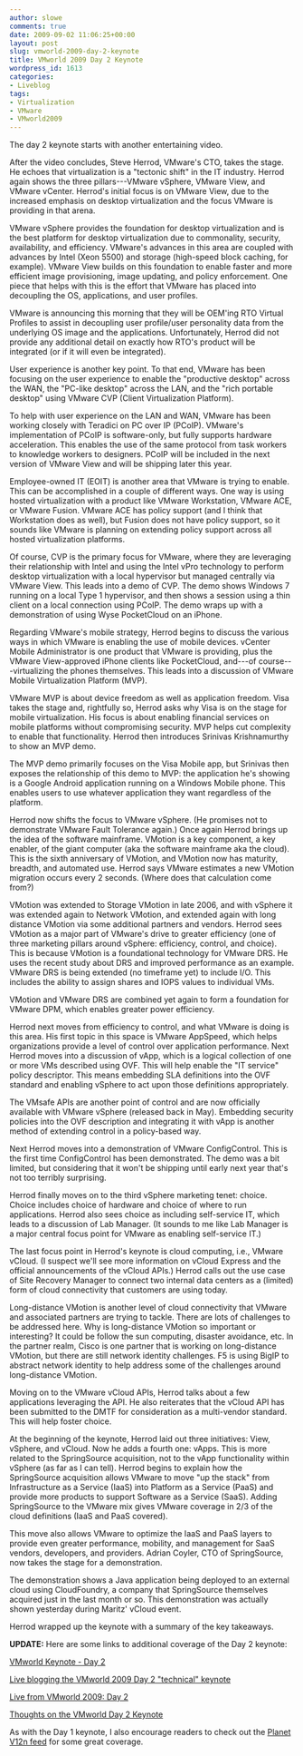 ```yaml
---
author: slowe
comments: true
date: 2009-09-02 11:06:25+00:00
layout: post
slug: vmworld-2009-day-2-keynote
title: VMworld 2009 Day 2 Keynote
wordpress_id: 1613
categories:
- Liveblog
tags:
- Virtualization
- VMware
- VMworld2009
---
```


The day 2 keynote starts with another entertaining video.

After the video concludes, Steve Herrod, VMware's CTO, takes the stage. He echoes that virtualization is a "tectonic shift" in the IT industry. Herrod again shows the three pillars---VMware vSphere, VMware View, and VMware vCenter. Herrod's initial focus is on VMware View, due to the increased emphasis on desktop virtualization and the focus VMware is providing in that arena.

VMware vSphere provides the foundation for desktop virtualization and is the best platform for desktop virtualization due to commonality, security, availability, and efficiency. VMware's advances in this area are coupled with advances by Intel (Xeon 5500) and storage (high-speed block caching, for example). VMware View builds on this foundation to enable faster and more efficient image provisioning, image updating, and policy enforcement. One piece that helps with this is the effort that VMware has placed into decoupling the OS, applications, and user profiles.

VMware is announcing this morning that they will be OEM'ing RTO Virtual Profiles to assist in decoupling user profile/user personality data from the underlying OS image and the applications. Unfortunately, Herrod did not provide any additional detail on exactly how RTO's product will be integrated (or if it will even be integrated).

User experience is another key point. To that end, VMware has been focusing on the user experience to enable the "productive desktop" across the WAN, the "PC-like desktop" across the LAN, and the "rich portable desktop" using VMware CVP (Client Virtualization Platform).

To help with user experience on the LAN and WAN, VMware has been working closely with Teradici on PC over IP (PCoIP). VMware's implementation of PCoIP is software-only, but fully supports hardware acceleration. This enables the use of the same protocol from task workers to knowledge workers to designers. PCoIP will be included in the next version of VMware View and will be shipping later this year.

Employee-owned IT (EOIT) is another area that VMware is trying to enable. This can be accomplished in a couple of different ways. One way is using hosted virtualization with a product like VMware Workstation, VMware ACE, or VMware Fusion. VMware ACE has policy support (and I think that Workstation does as well), but Fusion does not have policy support, so it sounds like VMware is planning on extending policy support across all hosted virtualization platforms.

Of course, CVP is the primary focus for VMware, where they are leveraging their relationship with Intel and using the Intel vPro technology to perform desktop virtualization with a local hypervisor but managed centrally via VMware View. This leads into a demo of CVP. The demo shows Windows 7 running on a local Type 1 hypervisor, and then shows a session using a thin client on a local connection using PCoIP. The demo wraps up with a demonstration of using Wyse PocketCloud on an iPhone.

Regarding VMware's mobile strategy, Herrod begins to discuss the various ways in which VMware is enabling the use of mobile devices. vCenter Mobile Administrator is one product that VMware is providing, plus the VMware View-approved iPhone clients like PocketCloud, and---of course---virtualizing the phones themselves. This leads into a discussion of VMware Mobile Virtualization Platform (MVP).

VMware MVP is about device freedom as well as application freedom. Visa takes the stage and, rightfully so, Herrod asks why Visa is on the stage for mobile virtualization. His focus is about enabling financial services on mobile platforms without compromising security. MVP helps cut complexity to enable that functionality. Herrod then introduces Srinivas Krishnamurthy to show an MVP demo.

The MVP demo primarily focuses on the Visa Mobile app, but Srinivas then exposes the relationship of this demo to MVP: the application he's showing is a Google Android application running on a Windows Mobile phone. This enables users to use whatever application they want regardless of the platform.

Herrod now shifts the focus to VMware vSphere. (He promises not to demonstrate VMware Fault Tolerance again.) Once again Herrod brings up the idea of the software mainframe. VMotion is a key component, a key enabler, of the giant computer (aka the software mainframe aka the cloud). This is the sixth anniversary of VMotion, and VMotion now has maturity, breadth, and automated use. Herrod says VMware estimates a new VMotion migration occurs every 2 seconds. (Where does that calculation come from?)

VMotion was extended to Storage VMotion in late 2006, and with vSphere it was extended again to Network VMotion, and extended again with long distance VMotion via some additional partners and vendors. Herrod sees VMotion as a major part of VMware's drive to greater efficiency (one of three marketing pillars around vSphere: efficiency, control, and choice). This is because VMotion is a foundational technology for VMware DRS. He uses the recent study about DRS and improved performance as an example. VMware DRS is being extended (no timeframe yet) to include I/O. This includes the ability to assign shares and IOPS values to individual VMs.

VMotion and VMware DRS are combined yet again to form a foundation for VMware DPM, which enables greater power efficiency.

Herrod next moves from efficiency to control, and what VMware is doing is this area. His first topic in this space is VMware AppSpeed, which helps organizations provide a level of control over application performance. Next Herrod moves into a discussion of vApp, which is a logical collection of one or more VMs described using OVF. This will help enable the "IT service" policy descriptor. This means embedding SLA definitions into the OVF standard and enabling vSphere to act upon those definitions appropriately.

The VMsafe APIs are another point of control and are now officially available with VMware vSphere (released back in May). Embedding security policies into the OVF description and integrating it with vApp is another method of extending control in a policy-based way.

Next Herrod moves into a demonstration of VMware ConfigControl. This is the first time ConfigControl has been demonstrated. The demo was a bit limited, but considering that it won't be shipping until early next year that's not too terribly surprising.

Herrod finally moves on to the third vSphere marketing tenet: choice. Choice includes choice of hardware and choice of where to run applications. Herrod also sees choice as including self-service IT, which leads to a discussion of Lab Manager. (It sounds to me like Lab Manager is a major central focus point for VMware as enabling self-service IT.)

The last focus point in Herrod's keynote is cloud computing, i.e., VMware vCloud. (I suspect we'll see more information on vCloud Express and the official announcements of the vCloud APIs.) Herrod calls out the use case of Site Recovery Manager to connect two internal data centers as a (limited) form of cloud connectivity that customers are using today.

Long-distance VMotion is another level of cloud connectivity that VMware and associated partners are trying to tackle. There are lots of challenges to be addressed here. Why is long-distance VMotion so important or interesting? It could be follow the sun computing, disaster avoidance, etc. In the partner realm, Cisco is one partner that is working on long-distance VMotion, but there are still network identity challenges. F5 is using BigIP to abstract network identity to help address some of the challenges around long-distance VMotion.

Moving on to the VMware vCloud APIs, Herrod talks about a few applications leveraging the API. He also reiterates that the vCloud API has been submitted to the DMTF for consideration as a multi-vendor standard. This will help foster choice.

At the beginning of the keynote, Herrod laid out three initiatives: View, vSphere, and vCloud. Now he adds a fourth one: vApps. This is more related to the SpringSource acquisition, not to the vApp functionality within vSphere (as far as I can tell). Herrod begins to explain how the SpringSource acquisition allows VMware to move "up the stack" from Infrastructure as a Service (IaaS) into Platform as a Service (PaaS) and provide more products to support Software as a Service (SaaS). Adding SpringSource to the VMware mix gives VMware coverage in 2/3 of the cloud definitions (IaaS and PaaS covered).

This move also allows VMware to optimize the IaaS and PaaS layers to provide even greater performance, mobility, and management for SaaS vendors, developers, and providers. Adrian Coyler, CTO of SpringSource, now takes the stage for a demonstration.

The demonstration shows a Java application being deployed to an external cloud using CloudFoundry, a company that SpringSource themselves acquired just in the last month or so. This demonstration was actually shown yesterday during Maritz' vCloud event.

Herrod wrapped up the keynote with a summary of the key takeaways.

**UPDATE:** Here are some links to additional coverage of the Day 2 keynote:

[VMworld Keynote - Day 2](http://blogs.msdn.com/virtual_pc_guy/archive/2009/09/02/vmworld-keynote-day-2.aspx)  

[Live blogging the VMworld 2009 Day 2 "technical" keynote](http://www.brianmadden.com/blogs/brianmadden/archive/2009/09/02/live-blogging-the-vmworld-2009-day-2-quot-technical-quot-keynote.aspx)  

[Live from VMworld 2009: Day 2](http://www.virtualization.info/2009/09/live-from-vmworld-2009-day-2.html)  

[Thoughts on the VMworld Day 2 Keynote](http://www.chriswolf.com/?p=457)

As with the Day 1 keynote, I also encourage readers to check out the [Planet V12n feed](http://www.vmware.com/vmtn/planet/v12n/) for some great coverage.
